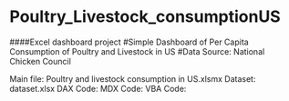 # Poultry_Livestock_consumptionUS

####Excel dashboard project
#Simple Dashboard of Per Capita Consumption of Poultry and Livestock in US
#Data Source: National Chicken Council

Main file: Poultry and livestock consumption in US.xlsmx
Dataset: dataset.xlsx
DAX Code: 
MDX Code:
VBA Code:

